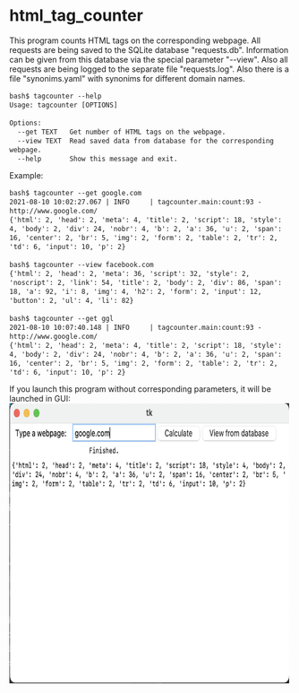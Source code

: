# html_tag_counter
This program counts HTML tags on the corresponding webpage. All requests are being saved to the SQLite database "requests.db". Information can be given from this database via the special parameter "--view". Also all requests are being logged to the separate file "requests.log". Also there is a file "synonims.yaml" with synonims for different domain names.  
```
bash$ tagcounter --help
Usage: tagcounter [OPTIONS]

Options:
  --get TEXT   Get number of HTML tags on the webpage.
  --view TEXT  Read saved data from database for the corresponding webpage.
  --help       Show this message and exit.
  ```
Example:  
```buildoutcfg
bash$ tagcounter --get google.com
2021-08-10 10:02:27.067 | INFO     | tagcounter.main:count:93 - http://www.google.com/
{'html': 2, 'head': 2, 'meta': 4, 'title': 2, 'script': 18, 'style': 4, 'body': 2, 'div': 24, 'nobr': 4, 'b': 2, 'a': 36, 'u': 2, 'span': 16, 'center': 2, 'br': 5, 'img': 2, 'form': 2, 'table': 2, 'tr': 2, 'td': 6, 'input': 10, 'p': 2}

bash$ tagcounter --view facebook.com
{'html': 2, 'head': 2, 'meta': 36, 'script': 32, 'style': 2, 'noscript': 2, 'link': 54, 'title': 2, 'body': 2, 'div': 86, 'span': 18, 'a': 92, 'i': 8, 'img': 4, 'h2': 2, 'form': 2, 'input': 12, 'button': 2, 'ul': 4, 'li': 82}

bash$ tagcounter --get ggl
2021-08-10 10:07:40.148 | INFO     | tagcounter.main:count:93 - http://www.google.com/
{'html': 2, 'head': 2, 'meta': 4, 'title': 2, 'script': 18, 'style': 4, 'body': 2, 'div': 24, 'nobr': 4, 'b': 2, 'a': 36, 'u': 2, 'span': 16, 'center': 2, 'br': 5, 'img': 2, 'form': 2, 'table': 2, 'tr': 2, 'td': 6, 'input': 10, 'p': 2}
```
If you launch this program without corresponding parameters, it will be launched in GUI:  
<img src="./GUI_snapshot.png" width="500" height="500">  
